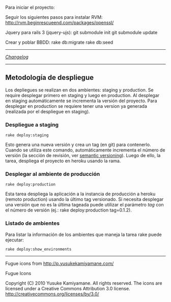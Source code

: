 Para iniciar el proyecto:

Seguir los siguientes pasos para instalar RVM:
http://rvm.beginrescueend.com/packages/openssl/

Jquery para rails 3 (jquery-ujs):
	git submodule init
	git submodule update

Crear y poblar BBDD:
	rake db:migrate
	rake db:seed

----------------------------------------------------------------------

*[Changelog](https://github.com/maxidr/rms/blob/master/CHANGELOG.md)*

-----------------------------------------------------------------------

## Metodología de despliegue

Los depliegues se realizan en dos ambientes: staging y production.  Se require desplegar primero en staging y luego en production.  Al desplegar en staging automáticamente se incrementa la versión del proyecto.  Para desplegar en production se requiere tener una version ya generada (realizada por el despliegue en staging).

### Despliegue a staging
    
    rake deploy:staging

Esto genera una nueva versión y crea un tag (en git) para contenerlo.  Cuando se utiliza este comando, automáticamente incrementa el número de versión (la sección de revisión, ver [semantic versioning](http://semver.org/)).  Luego de ello, la tarea, despliega el proyecto en heroku usando la rama.

### Desplegar al ambiente de producción

    rake deploy:production

Esta tarea despliega la aplicación a la instancia de producción a heroku (remoto production) usando la último tag versionado.  Si necesita desplegar una versión que no es la última tageada puede utilizar el parámetro *tag* con el número de versión (ej.: rake deploy:production tag=0.1.2).


### Listado de ambientes

Para listar la información de los ambientes que maneja la tarea rake puede ejecutar:

    rake deploy:show_environments



-------------------------------------------------------------------------------------------------------

Fugue icons from http://p.yusukekamiyamane.com/

Fugue Icons

Copyright (C) 2010 Yusuke Kamiyamane. All rights reserved.
The icons are licensed under a Creative Commons Attribution
3.0 license. <http://creativecommons.org/licenses/by/3.0/>

